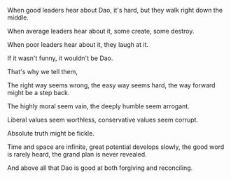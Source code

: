 When good leaders hear about Dao,
it's hard, but they walk
right down the middle.

When average leaders hear about it,
some create, some destroy.

When poor leaders hear about it,
they laugh at it.

If it wasn't funny,
it wouldn't be Dao.

That's why we tell them,

The right way seems wrong,
the easy way seems hard,
the way forward might be a step back.

The highly moral seem vain,
the deeply humble seem arrogant.

Liberal values seem worthless,
conservative values seem corrupt.

Absolute truth might be fickle.

Time and space are infinite,
great potential develops slowly,
the good word is rarely heard,
the grand plan is never revealed.

And above all
that Dao is good
at both forgiving and reconciling.
